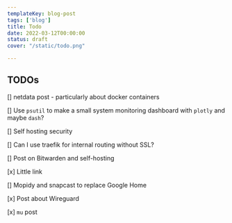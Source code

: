 ```yaml
---
templateKey: blog-post
tags: ['blog']
title: Todo
date: 2022-03-12T00:00:00
status: draft
cover: "/static/todo.png"

---
```


## TODOs

[] netdata post - particularly about docker containers

[] Use `psutil` to make a small system monitoring dashboard with `plotly` and maybe `dash`?

[] Self hosting security

[] Can I use traefik for internal routing without SSL?

[] Post on Bitwarden and self-hosting

[x] Little link

[] Mopidy and snapcast to replace Google Home

[x] Post about Wireguard

[x] `mu` post
